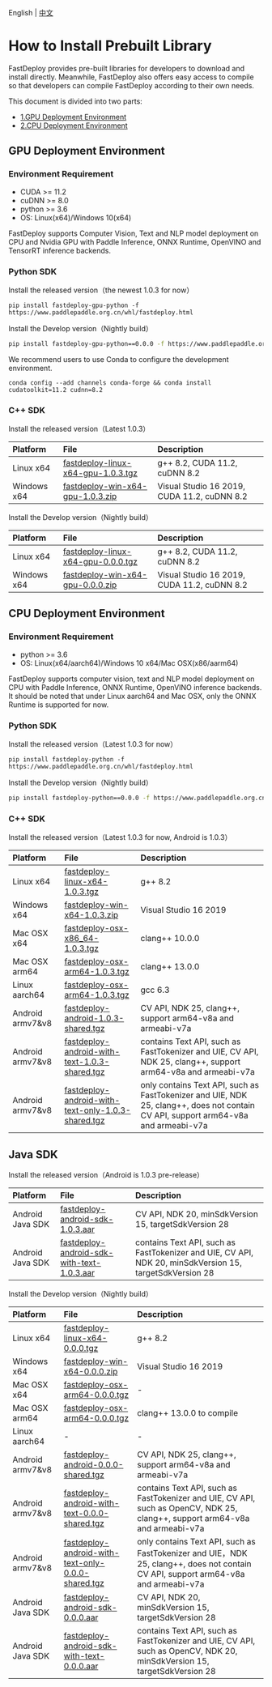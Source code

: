 English | [中文](../../cn/build_and_install/download_prebuilt_libraries.md)

# How to Install Prebuilt Library

FastDeploy provides pre-built libraries for developers to download and install directly. Meanwhile, FastDeploy also offers easy access to compile so that developers can compile FastDeploy according to their own needs.

This document is divided into two parts:
- [1.GPU Deployment Environment](#1)
- [2.CPU Deployment Environment](#2)

<p id="1"></p>

## GPU Deployment Environment

### Environment Requirement

- CUDA >= 11.2
- cuDNN >= 8.0
- python >= 3.6
- OS: Linux(x64)/Windows 10(x64)

FastDeploy supports Computer Vision, Text and NLP model deployment on CPU and Nvidia GPU with Paddle Inference, ONNX Runtime, OpenVINO and TensorRT inference backends.

### Python SDK

Install the released version（the newest 1.0.3 for now）

```
pip install fastdeploy-gpu-python -f https://www.paddlepaddle.org.cn/whl/fastdeploy.html
```

Install the Develop version（Nightly build）

```bash
pip install fastdeploy-gpu-python==0.0.0 -f https://www.paddlepaddle.org.cn/whl/fastdeploy_nightly_build.html
```

We recommend users to use Conda to configure the development environment.

```
conda config --add channels conda-forge && conda install cudatoolkit=11.2 cudnn=8.2
```

### C++ SDK

Install the released version（Latest 1.0.3）

| Platform    | File                                                                                                                  | Description                                               |
|:----------- |:--------------------------------------------------------------------------------------------------------------------- |:--------------------------------------------------------- |
| Linux x64 | [fastdeploy-linux-x64-gpu-1.0.3.tgz](https://bj.bcebos.com/fastdeploy/release/cpp/fastdeploy-linux-x64-gpu-1.0.3.tgz) | g++ 8.2, CUDA 11.2, cuDNN 8.2 |
| Windows x64 | [fastdeploy-win-x64-gpu-1.0.3.zip](https://bj.bcebos.com/fastdeploy/release/cpp/fastdeploy-win-x64-gpu-1.0.3.zip) | Visual Studio 16 2019, CUDA 11.2, cuDNN 8.2 |

Install the Develop version（Nightly build）

| Platform    | File                                                                                                                  | Description                                               |
|:----------- |:--------------------------------------------------------------------------------------------------------------------- |:--------------------------------------------------------- |
| Linux x64 | [fastdeploy-linux-x64-gpu-0.0.0.tgz](https://fastdeploy.bj.bcebos.com/dev/cpp/fastdeploy-linux-x64-gpu-0.0.0.tgz) | g++ 8.2, CUDA 11.2, cuDNN 8.2 |
| Windows x64 | [fastdeploy-win-x64-gpu-0.0.0.zip](https://fastdeploy.bj.bcebos.com/dev/cpp/fastdeploy-win-x64-gpu-0.0.0.zip) | Visual Studio 16 2019, CUDA 11.2, cuDNN 8.2 |

<p id="2"></p>

## CPU Deployment Environment

### Environment Requirement

- python >= 3.6
- OS: Linux(x64/aarch64)/Windows 10 x64/Mac OSX(x86/aarm64)

FastDeploy supports computer vision, text and NLP model deployment on CPU with Paddle Inference, ONNX Runtime, OpenVINO inference backends. It should be noted that under Linux aarch64 and Mac OSX, only the ONNX Runtime is supported for now.

### Python SDK

Install the released version（Latest 1.0.3 for now）

```
pip install fastdeploy-python -f https://www.paddlepaddle.org.cn/whl/fastdeploy.html
```

Install the Develop version（Nightly build）

```bash
pip install fastdeploy-python==0.0.0 -f https://www.paddlepaddle.org.cn/whl/fastdeploy_nightly_build.html
```

### C++ SDK

Install the released version（Latest 1.0.3 for now, Android is 1.0.3）

| Platform      | File                                                                                                                  | Description                    |
|:------------- |:--------------------------------------------------------------------------------------------------------------------- |:------------------------------ |
| Linux x64 | [fastdeploy-linux-x64-1.0.3.tgz](https://bj.bcebos.com/fastdeploy/release/cpp/fastdeploy-linux-x64-1.0.3.tgz) | g++ 8.2 |
| Windows x64 | [fastdeploy-win-x64-1.0.3.zip](https://bj.bcebos.com/fastdeploy/release/cpp/fastdeploy-win-x64-1.0.3.zip) | Visual Studio 16 2019 |
| Mac OSX x64 | [fastdeploy-osx-x86_64-1.0.3.tgz](https://bj.bcebos.com/fastdeploy/release/cpp/fastdeploy-osx-x86_64-1.0.3.tgz) | clang++ 10.0.0|
| Mac OSX arm64 | [fastdeploy-osx-arm64-1.0.3.tgz](https://bj.bcebos.com/fastdeploy/release/cpp/fastdeploy-osx-arm64-1.0.3.tgz) | clang++ 13.0.0 |
| Linux aarch64 | [fastdeploy-osx-arm64-1.0.3.tgz](https://bj.bcebos.com/fastdeploy/release/cpp/fastdeploy-linux-aarch64-1.0.3.tgz) | gcc 6.3 |  
| Android armv7&v8 | [fastdeploy-android-1.0.3-shared.tgz](https://bj.bcebos.com/fastdeploy/release/android/fastdeploy-android-1.0.3-shared.tgz) | CV API, NDK 25, clang++, support arm64-v8a and armeabi-v7a  |
| Android armv7&v8 | [fastdeploy-android-with-text-1.0.3-shared.tgz](https://bj.bcebos.com/fastdeploy/release/android/fastdeploy-android-with-text-1.0.3-shared.tgz) | contains Text API, such as FastTokenizer and UIE, CV API, NDK 25, clang++, support arm64-v8a and armeabi-v7a  |
| Android armv7&v8 | [fastdeploy-android-with-text-only-1.0.3-shared.tgz](https://bj.bcebos.com/fastdeploy/release/android/fastdeploy-android-with-text-only-1.0.3-shared.tgz) | only contains Text API, such as FastTokenizer and UIE, NDK 25, clang++, does not contain CV API, support arm64-v8a and armeabi-v7a  |

## Java SDK

Install the released version（Android is 1.0.3 pre-release）

| Platform | File | Description |
| :--- | :--- | :---- |
| Android Java SDK | [fastdeploy-android-sdk-1.0.3.aar](https://bj.bcebos.com/fastdeploy/release/android/fastdeploy-android-sdk-1.0.3.aar) | CV API, NDK 20, minSdkVersion 15, targetSdkVersion 28 |
| Android Java SDK | [fastdeploy-android-sdk-with-text-1.0.3.aar](https://bj.bcebos.com/fastdeploy/release/android/fastdeploy-android-sdk-with-text-1.0.3.aar) | contains Text API, such as FastTokenizer and UIE, CV API, NDK 20, minSdkVersion 15, targetSdkVersion 28 |

Install the Develop version（Nightly build）

| Platform      | File                                                                                                                  | Description                    |
|:------------- |:--------------------------------------------------------------------------------------------------------------------- |:------------------------------ |
| Linux x64 | [fastdeploy-linux-x64-0.0.0.tgz](https://fastdeploy.bj.bcebos.com/dev/cpp/fastdeploy-linux-x64-0.0.0.tgz) | g++ 8.2 |
| Windows x64 | [fastdeploy-win-x64-0.0.0.zip](https://fastdeploy.bj.bcebos.com/dev/cpp/fastdeploy-win-x64-0.0.0.zip) | Visual Studio 16 2019 |
| Mac OSX x64 | [fastdeploy-osx-arm64-0.0.0.tgz](https://bj.bcebos.com/fastdeploy/dev/cpp/fastdeploy-osx-arm64-0.0.0.tgz) | - |
| Mac OSX arm64 | [fastdeploy-osx-arm64-0.0.0.tgz](https://fastdeploy.bj.bcebos.com/dev/cpp/fastdeploy-osx-arm64-0.0.0.tgz) | clang++ 13.0.0 to compile |
| Linux aarch64 | - | - |  
| Android armv7&v8 | [fastdeploy-android-0.0.0-shared.tgz](https://bj.bcebos.com/fastdeploy/dev/android/fastdeploy-android-0.0.0-shared.tgz) | CV API, NDK 25, clang++, support arm64-v8a and armeabi-v7a |  
| Android armv7&v8 | [fastdeploy-android-with-text-0.0.0-shared.tgz](https://bj.bcebos.com/fastdeploy/dev/android/fastdeploy-android-with-text-0.0.0-shared.tgz) | contains Text API, such as FastTokenizer and UIE, CV API, such as OpenCV, NDK 25, clang++, support arm64-v8a and armeabi-v7a |
| Android armv7&v8 | [fastdeploy-android-with-text-only-0.0.0-shared.tgz](https://bj.bcebos.com/fastdeploy/dev/android/fastdeploy-android-with-text-only-0.0.0-shared.tgz) | only contains Text API, such as FastTokenizer and UIE，NDK 25, clang++, does not contain CV API, support arm64-v8a and armeabi-v7a |
| Android Java SDK | [fastdeploy-android-sdk-0.0.0.aar](https://bj.bcebos.com/fastdeploy/dev/android/fastdeploy-android-sdk-0.0.0.aar) | CV API, NDK 20, minSdkVersion 15, targetSdkVersion 28 |
| Android Java SDK | [fastdeploy-android-sdk-with-text-0.0.0.aar](https://bj.bcebos.com/fastdeploy/dev/android/fastdeploy-android-sdk-with-text-0.0.0.aar) | contains Text API, such as FastTokenizer and UIE, CV API, such as OpenCV, NDK 20, minSdkVersion 15, targetSdkVersion 28 |

